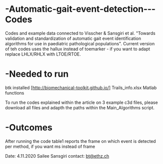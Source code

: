 # -Automatic-gait-event-detection---Codes
Codes and example data connected to Visscher & Sansgiri et al. "Towards validation and standardization of automatic gait event identification algorithms for use
in paediatric pathological populations".
Current version of teh codes uses the hallux instead of toemarker - if you want to adapt replace LHLX/RHLX with LTOE/RTOE.

# -Needed to run

btk installed [http://biomechanical-toolkit.github.io/]
Trails_info.xlsx 
Matlab functions 

To run the codes explained within the article on 3 example c3d files, please download all files and adapth the paths within the Main_Algorithms script.

# -Outcomes 
After running the code table1 reports the frame on which event is detected per method, if you want ms instead of frame

Date: 4.11.2020
Sailee Sansgiri
contact: bt@ethz.ch
